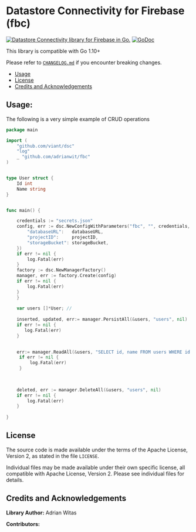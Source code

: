 # Datastore Connectivity for Firebase (fbc)


[![Datastore Connectivity library for Firebase in Go.](https://goreportcard.com/badge/github.com/adrianwit/fbc)](https://goreportcard.com/report/github.com/adrianwit/fbc)
[![GoDoc](https://godoc.org/github.com/adrianwit/fbc?status.svg)](https://godoc.org/github.com/adrianwit/fbc)

This library is compatible with Go 1.10+

Please refer to [`CHANGELOG.md`](CHANGELOG.md) if you encounter breaking changes.

- [Usage](#Usage)
- [License](#License)
- [Credits and Acknowledgements](#Credits-and-Acknowledgements)





## Usage:

The following is a very simple example of CRUD operations

```go
package main

import (
	"github.com/viant/dsc"
	"log"
    _ "github.com/adrianwit/fbc"
)


type User struct {
	Id int	
	Name string
}


func main() {

    credentials := "secrets.json"
	config, err := dsc.NewConfigWithParameters("fbc", "", credentials, map[string]interface{}{
		"databaseURL":   databaseURL,
 		"projectID":     projectID,
 		"storageBucket": storageBucket,    
	})
	if err != nil {
		log.Fatal(err)
    }
	factory := dsc.NewManagerFactory()
	manager, err := factory.Create(config)
    if err != nil {
    	log.Fatal(err)
    }
    }
    
    var users []*User; // 
   
	inserted, updated, err:= manager.PersistAll(&users, "users", nil)
	if err != nil {
       log.Fatal(err)
   	}

    
    err:= manager.ReadAll(&users, "SELECT id, name FROM users WHERE id IN(?, ?)", []interface{}{1, 10},nil)
	 if err != nil {
         log.Fatal(err)
     }

   
  
    deleted, err := manager.DeleteAll(&users, "users", nil)
    if err != nil {
        log.Fatal(err)
   	}
  
}
```



<a name="License"></a>
## License

The source code is made available under the terms of the Apache License, Version 2, as stated in the file `LICENSE`.

Individual files may be made available under their own specific license,
all compatible with Apache License, Version 2. Please see individual files for details.


<a name="Credits-and-Acknowledgements"></a>

##  Credits and Acknowledgements

**Library Author:** Adrian Witas

**Contributors:**